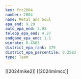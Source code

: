 ```yaml
---
key: frc2604
number: 2604
name: Metal and Soul
epa_end: 9.29
auto_epa_end: 3.92
teleop_epa_end: 4.27
endgame_epa_end: 1.1
winrate: 0.4583
district_epa_rank: 379
district_epa_percentile: 0.2583
type: Team
---
```

[[2024mike2]]
[[2024mimcc]]
